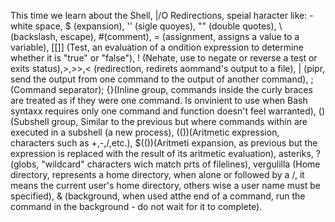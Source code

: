 This time we learn about the Shell, |/O Redirections, speial haracter like: -white space, $ (expansion), '' (sigle quoyes), "" (double quotes), \ (backslash, escape), #(comment), = (assignment, assigns a value to a variable), [[]] (Test, an evaluation of a ondition expression to determine whether it is "true" or "false"), ! (Nehate, use to negate or reverse a test or exits status),>,>>,< (redirection, redirets aommand's output to a file), | (pipr, send the output from one command to the output of another command), ; (Command separator); {}(Inline group, commands inside the curly braces are treated as if they were one command. Is onvinient to use when Bash syntaxx requires only one command and function doesn't feel warranted), ()(Subshell group, Similar to the previous but where commands within are executed in a subshell (a new process), (())(Aritmetic expression, characters such as +,-,/,etc.), $(())(Aritmeti expansion, as previous but the expression is replaced with the result of its aritmetic evaluation), asteriks, ? (globs, "wildcard" characters wich match prts of filelines), vergulilla (Home directory, represents a home directory, when alone or followed by a /, it means the current user's home directory, others wise a user name must be specified), & (background, when used atthe end of a command, run the command in the background - do not wait for it to complete).

